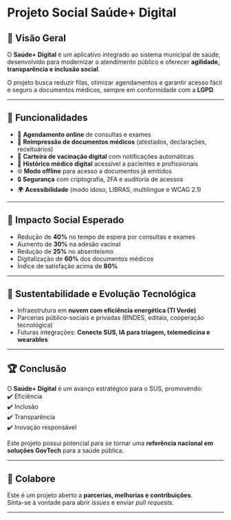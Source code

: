 # Projeto Social Saúde+ Digital

## 📌 Visão Geral
O **Saúde+ Digital** é um aplicativo integrado ao sistema municipal de saúde, desenvolvido para modernizar o atendimento público e oferecer **agilidade, transparência e inclusão social**.  

O projeto busca reduzir filas, otimizar agendamentos e garantir acesso fácil e seguro a documentos médicos, sempre em conformidade com a **LGPD**.

---

## 🚀 Funcionalidades
- 📅 **Agendamento online** de consultas e exames  
- 🧾 **Reimpressão de documentos médicos** (atestados, declarações, receituários)  
- 💉 **Carteira de vacinação digital** com notificações automáticas  
- 📂 **Histórico médico digital** acessível a pacientes e profissionais  
- 🌐 **Modo offline** para acesso a documentos já emitidos  
- 🔒 **Segurança** com criptografia, 2FA e auditoria de acessos  
- 🌍 **Acessibilidade** (modo idoso, LIBRAS, multilíngue e WCAG 2.1)  

---

## 🎯 Impacto Social Esperado
- Redução de **40%** no tempo de espera por consultas e exames  
- Aumento de **30%** na adesão vacinal  
- Redução de **25%** no absenteísmo  
- Digitalização de **60%** dos documentos médicos  
- Índice de satisfação acima de **80%**  

---

## 🌱 Sustentabilidade e Evolução Tecnológica
- Infraestrutura em **nuvem com eficiência energética (TI Verde)**  
- Parcerias público-sociais e privadas (BNDES, editais, cooperação tecnológica)  
- Futuras integrações: **Conecte SUS, IA para triagem, telemedicina e wearables**  

---

## 🏆 Conclusão
O **Saúde+ Digital** é um avanço estratégico para o SUS, promovendo:  
✔️ Eficiência  
✔️ Inclusão  
✔️ Transparência  
✔️ Inovação responsável  

Este projeto possui potencial para se tornar uma **referência nacional em soluções GovTech** para a saúde pública.  

---

## 👥 Colabore
Este é um projeto aberto a **parcerias, melhorias e contribuições**.  
Sinta-se à vontade para abrir *issues* e enviar *pull requests*.  

---
